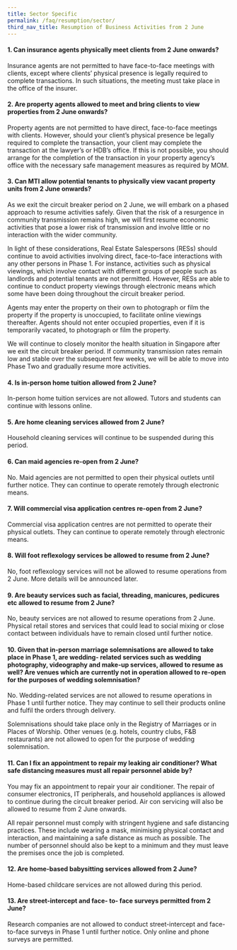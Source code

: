 ```yaml
---
title: Sector Specific
permalink: /faq/resumption/sector/
third_nav_title: Resumption of Business Activities from 2 June
---
```


#### **1. Can insurance agents physically meet clients from 2 June onwards?**
Insurance agents are not permitted to have face-to-face meetings with clients, except where clients’ physical presence is legally required to complete transactions.  In such situations, the meeting must take place in the office of the insurer.

#### **2. Are property agents allowed to meet and bring clients to view properties from 2 June onwards?**
Property agents are not permitted to have direct, face-to-face meetings with clients. However, should your client’s physical presence be legally required to complete the transaction, your client may complete the transaction at the lawyer’s or HDB’s office. If this is not possible, you should arrange for the completion of the transaction in your property agency’s office with the necessary safe management measures as required by MOM.

#### **3. Can MTI allow potential tenants to physically view vacant property units from 2 June onwards?**
As we exit the circuit breaker period on 2 June, we will embark on a phased approach to resume activities safely. Given that the risk of a resurgence in community transmission remains high, we will first resume economic activities that pose a lower risk of transmission and involve little or no interaction with the wider community.

In light of these considerations, Real Estate Salespersons (RESs) should continue to avoid activities involving direct, face-to-face interactions with any other persons in Phase 1. For instance, activities such as physical viewings, which involve contact with different groups of people such as landlords and potential tenants are not permitted. However, RESs are able to continue to conduct property viewings through electronic means which some have been doing throughout the circuit breaker period.

Agents may enter the property on their own to photograph or film the property if the property is unoccupied, to facilitate online viewings thereafter. Agents should not enter occupied properties, even if it is temporarily vacated, to photograph or film the property.

We will continue to closely monitor the health situation in Singapore after we exit the circuit breaker period. If community transmission rates remain low and stable over the subsequent few weeks, we will be able to move into Phase Two and gradually resume more activities.

#### **4. Is in-person home tuition allowed from 2 June?**
In-person home tuition services are not allowed. Tutors and students can continue with lessons online.

#### **5. Are home cleaning services allowed from 2 June?**
Household cleaning services will continue to be suspended during this period.

#### **6. Can maid agencies re-open from 2 June?**
No. Maid agencies are not permitted to open their physical outlets until further notice.  They can continue to operate remotely through electronic means.

#### **7. Will commercial visa application centres re-open from 2 June?**
Commercial visa application centres are not permitted to operate their physical outlets.  They can continue to operate remotely through electronic means.

#### **8. Will foot reflexology services be allowed to resume from 2 June?**
No, foot reflexology services will not be allowed to resume operations from 2 June. More details will be announced later.

#### **9. Are beauty services such as facial, threading, manicures, pedicures etc allowed to resume from 2 June?**
No, beauty services are not allowed to resume operations from 2 June. Physical retail stores and services that could lead to social mixing or close contact between individuals have to remain closed until further notice.

#### **10. Given that in-person marriage solemnisations are allowed to take place in Phase 1, are wedding- related services such as wedding photography, videography and make-up services, allowed to resume as well? Are venues which are currently not in operation allowed to re-open for the purposes of wedding solemnisation?**
No. Wedding-related services are not allowed to resume operations in Phase 1 until further notice. They may continue to sell their products online and fulfil the orders through delivery.

Solemnisations should take place only in the Registry of Marriages or in Places of Worship. Other venues (e.g. hotels, country clubs, F&B restaurants) are not allowed to open for the purpose of wedding solemnisation.

#### **11. Can I fix an appointment to repair my leaking air conditioner? What safe distancing measures must all repair personnel abide by?**
You may fix an appointment to repair your air conditioner. The repair of consumer electronics, IT peripherals, and household appliances is allowed to continue during the circuit breaker period. Air con servicing will also be allowed to resume from 2 June onwards.

All repair personnel must comply with stringent hygiene and safe distancing practices. These include wearing a mask, minimising physical contact and interaction, and maintaining a safe distance as much as possible. The number of personnel should also be kept to a minimum and they must leave the premises once the job is completed.

#### **12. Are home-based babysitting services allowed from 2 June?**
Home-based childcare services are not allowed during this period.

#### **13. Are street-intercept and face- to- face surveys permitted from 2 June?**
Research companies are not allowed to conduct street-intercept and face-to-face surveys in Phase 1 until further notice. Only online and phone surveys are permitted.
